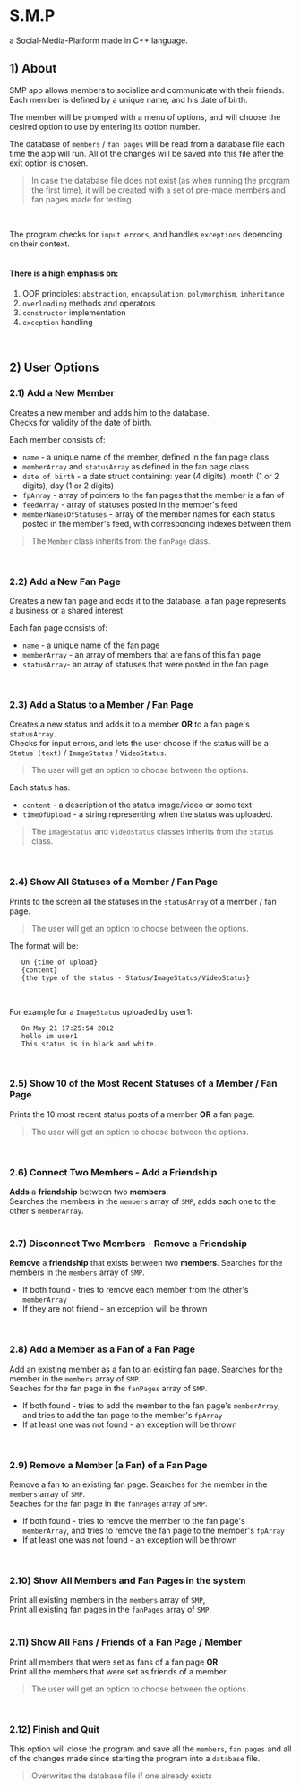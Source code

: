 # S.M.P
a Social-Media-Platform made in C++ language.

## 1) About
SMP app allows members to socialize and communicate with their friends.   
Each member is defined by a unique name, and his date of birth.   
   
The member will be promped with a menu of options, and will choose the desired option to use by entering its option number. 
   
The database of `members` / `fan pages` will be read from a database file each time the app will run. All of the changes will be saved into this file after the exit option is chosen.    
   
> In case the database file does not exist (as when running the program the first time), it will be created with a set of pre-made members and fan pages made for testing.   
<br />

The program checks for `input errors`, and handles `exceptions` depending on their context.   
<br />

#### There is a high emphasis on:
1. OOP principles: `abstraction`, `encapsulation`, `polymorphism`, `inheritance`
2. `overloading` methods and operators
3. `constructor` implementation
4. `exception` handling
<br />

## 2) User Options
### 2.1) Add a New Member
Creates a new member and adds him to the database.   
Checks for validity of the date of birth.   

Each member consists of:
* `name` - a unique name of the member, defined in the fan page class
* `memberArray` and `statusArray` as defined in the fan page class
* `date of birth` - a date struct containing: year (4 digits), month (1 or 2 digits), day (1 or 2 digits)
* `fpArray` - array of pointers to the fan pages that the member is a fan of
* `feedArray` - array of statuses posted in the member's feed
* `memberNamesOfStatuses` - array of the member names for each status posted in the member's feed, with corresponding indexes between them

> The `Member` class inherits from the `fanPage` class.
<br />

### 2.2) Add a New Fan Page
Creates a new fan page and edds it to the database.
a fan page represents a business or a shared interest.   

Each fan page consists of:
* `name` - a unique name of the fan page
* `memberArray` - an array of members that are fans of this fan page
* `statusArray`- an array of statuses that were posted in the fan page
<br />   

### 2.3) Add a Status to a Member / Fan Page
Creates a new status and adds it to a member **OR** to a fan page's `statusArray`.   
Checks for input errors, and lets the user choose if the status will be a   
`Status (text)` / `ImageStatus` / `VideoStatus`.   

> The user will get an option to choose between the options.

Each status has:
* `content` - a description of the status image/video or some text
* `timeOfUpload` - a string representing when the status was uploaded.

> The `ImageStatus` and `VideoStatus` classes inherits from the `Status` class.
<br />

### 2.4) Show All Statuses of a Member / Fan Page
Prints to the screen all the statuses in the `statusArray` of a member / fan page.

> The user will get an option to choose between the options.

The format will be:
```
   On {time of upload}
   {content}
   {the type of the status - Status/ImageStatus/VideoStatus}
```  
<br />

For example for a `ImageStatus` uploaded by user1:
```
   On May 21 17:25:54 2012
   hello im user1
   This status is in black and white.
```
<br />  
 
### 2.5) Show 10 of the Most Recent Statuses of a Member / Fan Page
Prints the 10 most recent status posts of a member **OR** a fan page.   

> The user will get an option to choose between the options.
<br />  

### 2.6) Connect Two Members - Add a Friendship
**Adds** a **friendship** between two **members**.   
Searches the members in the `members` array of `SMP`, adds each one to the other's `memberArray`.   
<br />  

### 2.7) Disconnect Two Members - Remove a Friendship
**Remove** a **friendship** that exists between two **members**.
Searches for the members in the `members` array of `SMP`.   
* If both found - tries to remove each member from the other's `memberArray`
* If they are not friend - an exception will be thrown
<br />  

### 2.8) Add a Member as a Fan of a Fan Page
Add an existing member as a fan to an existing fan page.
Searches for the member in the `members` array of `SMP`.   
Seaches for the fan page in the `fanPages` array of `SMP`.   
* If both found - tries to add the member to the fan page's `memberArray`, and tries to add the fan page to the member's `fpArray`
* If at least one was not found - an exception will be thrown
<br />  

### 2.9) Remove a Member (a Fan) of a Fan Page
Remove a fan to an existing fan page.
Searches for the member in the `members` array of `SMP`.   
Seaches for the fan page in the `fanPages` array of `SMP`.   
* If both found - tries to remove the member to the fan page's `memberArray`, and tries to remove the fan page to the member's `fpArray`
* If at least one was not found - an exception will be thrown
<br />  

### 2.10) Show All Members and Fan Pages in the system
Print all existing members in the `members` array of `SMP`,    
Print all existing fan pages in the `fanPages` array of `SMP`.   
<br />  

### 2.11) Show All Fans / Friends of a Fan Page / Member
Print all members that were set as fans of a fan page **OR**   
Print all the members that were set as friends of a member.  

> The user will get an option to choose between the options.
<br />  

### 2.12) Finish and Quit
This option will close the program and save all the `members`, `fan pages` and all of the changes made since starting the program into a `database` file.   

> Overwrites the database file if one already exists
